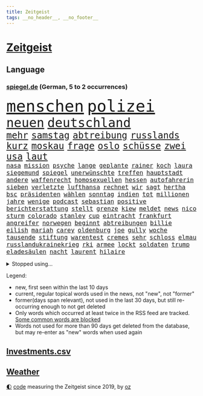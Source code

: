 ```yaml
---
title: Zeitgeist
tags: __no_header__, __no_footer__
---
```


# [Zeitgeist](https://oliz.io/zeitgeist/)

## Language

<h3><a href="https://www.spiegel.de" target="_blank">spiegel.de</a> (German, 5 to 2 occurrences)</h3>
<p style="font-family:monospace">
<span style="font-size:32pt"><a href="news_links.html#menschen" class="current">menschen</a></span>
<span style="font-size:32pt"><a href="news_links.html#polizei" class="current">polizei</a></span>
<br>
<span style="font-size:25pt"><a href="news_links.html#neuen" class="current">neuen</a></span>
<span style="font-size:25pt"><a href="news_links.html#deutschland" class="current">deutschland</a></span>
<br>
<span style="font-size:18pt"><a href="news_links.html#mehr" class="current">mehr</a></span>
<span style="font-size:18pt"><a href="news_links.html#samstag" class="current">samstag</a></span>
<span style="font-size:18pt"><a href="news_links.html#abtreibung" class="current">abtreibung</a></span>
<span style="font-size:18pt"><a href="news_links.html#russlands" class="current">russlands</a></span>
<span style="font-size:18pt"><a href="news_links.html#kurz" class="current">kurz</a></span>
<span style="font-size:18pt"><a href="news_links.html#moskau" class="current">moskau</a></span>
<span style="font-size:18pt"><a href="news_links.html#frage" class="current">frage</a></span>
<span style="font-size:18pt"><a href="news_links.html#oslo" class="new">oslo</a></span>
<span style="font-size:18pt"><a href="news_links.html#schüsse" class="current">schüsse</a></span>
<span style="font-size:18pt"><a href="news_links.html#zwei" class="current">zwei</a></span>
<span style="font-size:18pt"><a href="news_links.html#usa" class="current">usa</a></span>
<span style="font-size:18pt"><a href="news_links.html#laut" class="current">laut</a></span>
<br>
<span style="font-size:12pt"><a href="news_links.html#nasa" class="current">nasa</a></span>
<span style="font-size:12pt"><a href="news_links.html#mission" class="current">mission</a></span>
<span style="font-size:12pt"><a href="news_links.html#psyche" class="current">psyche</a></span>
<span style="font-size:12pt"><a href="news_links.html#lange" class="current">lange</a></span>
<span style="font-size:12pt"><a href="news_links.html#geplante" class="current">geplante</a></span>
<span style="font-size:12pt"><a href="news_links.html#rainer" class="current">rainer</a></span>
<span style="font-size:12pt"><a href="news_links.html#koch" class="current">koch</a></span>
<span style="font-size:12pt"><a href="news_links.html#laura" class="current">laura</a></span>
<span style="font-size:12pt"><a href="news_links.html#siegemund" class="new">siegemund</a></span>
<span style="font-size:12pt"><a href="news_links.html#spiegel" class="current">spiegel</a></span>
<span style="font-size:12pt"><a href="news_links.html#unerwünschte" class="current">unerwünschte</a></span>
<span style="font-size:12pt"><a href="news_links.html#treffen" class="current">treffen</a></span>
<span style="font-size:12pt"><a href="news_links.html#hauptstadt" class="current">hauptstadt</a></span>
<span style="font-size:12pt"><a href="news_links.html#andere" class="current">andere</a></span>
<span style="font-size:12pt"><a href="news_links.html#waffenrecht" class="new">waffenrecht</a></span>
<span style="font-size:12pt"><a href="news_links.html#homosexuellen" class="current">homosexuellen</a></span>
<span style="font-size:12pt"><a href="news_links.html#hessen" class="current">hessen</a></span>
<span style="font-size:12pt"><a href="news_links.html#autofahrerin" class="current">autofahrerin</a></span>
<span style="font-size:12pt"><a href="news_links.html#sieben" class="current">sieben</a></span>
<span style="font-size:12pt"><a href="news_links.html#verletzte" class="current">verletzte</a></span>
<span style="font-size:12pt"><a href="news_links.html#lufthansa" class="current">lufthansa</a></span>
<span style="font-size:12pt"><a href="news_links.html#rechnet" class="current">rechnet</a></span>
<span style="font-size:12pt"><a href="news_links.html#wir" class="current">wir</a></span>
<span style="font-size:12pt"><a href="news_links.html#sagt" class="current">sagt</a></span>
<span style="font-size:12pt"><a href="news_links.html#hertha" class="current">hertha</a></span>
<span style="font-size:12pt"><a href="news_links.html#bsc" class="current">bsc</a></span>
<span style="font-size:12pt"><a href="news_links.html#präsidenten" class="current">präsidenten</a></span>
<span style="font-size:12pt"><a href="news_links.html#wählen" class="current">wählen</a></span>
<span style="font-size:12pt"><a href="news_links.html#sonntag" class="current">sonntag</a></span>
<span style="font-size:12pt"><a href="news_links.html#indien" class="current">indien</a></span>
<span style="font-size:12pt"><a href="news_links.html#tot" class="current">tot</a></span>
<span style="font-size:12pt"><a href="news_links.html#millionen" class="current">millionen</a></span>
<span style="font-size:12pt"><a href="news_links.html#jahre" class="current">jahre</a></span>
<span style="font-size:12pt"><a href="news_links.html#wenige" class="current">wenige</a></span>
<span style="font-size:12pt"><a href="news_links.html#podcast" class="current">podcast</a></span>
<span style="font-size:12pt"><a href="news_links.html#sebastian" class="current">sebastian</a></span>
<span style="font-size:12pt"><a href="news_links.html#positive" class="current">positive</a></span>
<span style="font-size:12pt"><a href="news_links.html#berichterstattung" class="current">berichterstattung</a></span>
<span style="font-size:12pt"><a href="news_links.html#stellt" class="current">stellt</a></span>
<span style="font-size:12pt"><a href="news_links.html#grenze" class="current">grenze</a></span>
<span style="font-size:12pt"><a href="news_links.html#kiew" class="current">kiew</a></span>
<span style="font-size:12pt"><a href="news_links.html#meldet" class="current">meldet</a></span>
<span style="font-size:12pt"><a href="news_links.html#news" class="current">news</a></span>
<span style="font-size:12pt"><a href="news_links.html#nico" class="current">nico</a></span>
<span style="font-size:12pt"><a href="news_links.html#sturm" class="current">sturm</a></span>
<span style="font-size:12pt"><a href="news_links.html#colorado" class="current">colorado</a></span>
<span style="font-size:12pt"><a href="news_links.html#stanley" class="current">stanley</a></span>
<span style="font-size:12pt"><a href="news_links.html#cup" class="current">cup</a></span>
<span style="font-size:12pt"><a href="news_links.html#eintracht" class="current">eintracht</a></span>
<span style="font-size:12pt"><a href="news_links.html#frankfurt" class="current">frankfurt</a></span>
<span style="font-size:12pt"><a href="news_links.html#angreifer" class="current">angreifer</a></span>
<span style="font-size:12pt"><a href="news_links.html#norwegen" class="current">norwegen</a></span>
<span style="font-size:12pt"><a href="news_links.html#beginnt" class="current">beginnt</a></span>
<span style="font-size:12pt"><a href="news_links.html#abtreibungen" class="current">abtreibungen</a></span>
<span style="font-size:12pt"><a href="news_links.html#billie" class="current">billie</a></span>
<span style="font-size:12pt"><a href="news_links.html#eilish" class="current">eilish</a></span>
<span style="font-size:12pt"><a href="news_links.html#mariah" class="new">mariah</a></span>
<span style="font-size:12pt"><a href="news_links.html#carey" class="new">carey</a></span>
<span style="font-size:12pt"><a href="news_links.html#oldenburg" class="new">oldenburg</a></span>
<span style="font-size:12pt"><a href="news_links.html#joe" class="current">joe</a></span>
<span style="font-size:12pt"><a href="news_links.html#gully" class="current">gully</a></span>
<span style="font-size:12pt"><a href="news_links.html#woche" class="current">woche</a></span>
<span style="font-size:12pt"><a href="news_links.html#tausende" class="current">tausende</a></span>
<span style="font-size:12pt"><a href="news_links.html#stiftung" class="current">stiftung</a></span>
<span style="font-size:12pt"><a href="news_links.html#warentest" class="current">warentest</a></span>
<span style="font-size:12pt"><a href="news_links.html#cremes" class="new">cremes</a></span>
<span style="font-size:12pt"><a href="news_links.html#sehr" class="current">sehr</a></span>
<span style="font-size:12pt"><a href="news_links.html#schloss" class="current">schloss</a></span>
<span style="font-size:12pt"><a href="news_links.html#elmau" class="current">elmau</a></span>
<span style="font-size:12pt"><a href="news_links.html#russlandukrainekrieg" class="current">russlandukrainekrieg</a></span>
<span style="font-size:12pt"><a href="news_links.html#rki" class="current">rki</a></span>
<span style="font-size:12pt"><a href="news_links.html#armee" class="current">armee</a></span>
<span style="font-size:12pt"><a href="news_links.html#lockt" class="current">lockt</a></span>
<span style="font-size:12pt"><a href="news_links.html#soldaten" class="current">soldaten</a></span>
<span style="font-size:12pt"><a href="news_links.html#trump" class="current">trump</a></span>
<span style="font-size:12pt"><a href="news_links.html#eladesäulen" class="new">eladesäulen</a></span>
<span style="font-size:12pt"><a href="news_links.html#nacht" class="current">nacht</a></span>
<span style="font-size:12pt"><a href="news_links.html#laurent" class="current">laurent</a></span>
<span style="font-size:12pt"><a href="news_links.html#hilaire" class="current">hilaire</a></span>
</p>
<details>
<summary>Stopped using...</summary>
<p class="former" style="font-size:12pt">
italiens(612) ebenfalls(611) lebenslanger(611) senat(611) boot(610) geschäft(610) inter(610) scheinen(610) schweden(610) ungewöhnlich(610) verweigert(610) xi(610) bochum(609) funktionieren(609) ignoriert(609) kurzem(609) rb(609) rennen(609) aktien(608) brutale(608) enger(608) erneute(608) flüchtlinge(608) gewaltige(608) landgericht(608) meldete(608) serien(608) uhr(608) vergewaltigt(608) vorzeitig(608) wege(608) weshalb(608) alarm(607) ankunft(607) bekämpfung(607) entlässt(607) fabrik(607) geschrieben(607) hinterlassen(607) landkreis(607) mali(607) belastet(606) bittere(606) dietmar(606) gesorgt(606) geändert(606) himmel(606) vergangene(606) versäumnisse(606) walter(606) zoll(606) österreichs(606) andré(605) berichte(605) coronaimpfstoff(605) gebaut(605) historiker(605) kennt(605) konflikte(605) nominiert(605) rechtsextreme(605) schuldig(605) suspendiert(605) verteilt(605) angebliche(604) aufklärung(604) bestimmt(604) diplomaten(604) egal(604) erkennen(604) fischer(604) fünfte(604) generalsekretär(604) helden(604) leid(604) moderne(604) organisationen(604) rechtsextremen(604) regionen(604) trennt(604) empört(603) entlassung(603) entstehen(603) locker(603) minderheit(603) nahmen(603) radsport(603) reiner(603) usbehörden(603) verzögert(603) wofür(603) zusammenarbeit(603) 5(602) abends(602) beantragen(602) ehre(602) eindämmen(602) eingereicht(602) ertragen(602) sc(602) schadet(602) sv(602) brücke(601) daraufhin(601) gestoßen(601) klimaneutral(601) leipziger(601) punkten(601) richtige(601) summe(601) 50000(600) ausgeschlossen(600) blockieren(600) csuchef(600) kritische(600) manuel(600) mörder(600) nahen(600) reiste(600) trafen(600) verhängen(600) weltweite(600) 42(599) bilden(599) coronahilfen(599) freilassung(599) geldstrafe(599) höchste(599) marke(599) meist(599) riss(599) times(599) werfen(599) beschließen(598) george(598) schwester(598) wählt(598) 1945(597) 33(597) big(597) lakers(597) leichte(597) männliche(597) nordsee(597) schulze(597) eingesetzt(596) gedreht(596) kehrte(596) lebte(596) sports(596) weitergegeben(596) west(596) athleten(595) enthüllt(595) beantragt(594) deutet(594) half(594) park(594) töten(594) diego(593) fußballprofi(593) libyen(593) ministerpräsidentin(593) übernahme(593) bande(592) frachter(592) frische(592) mangel(592) virologen(592) beiträge(591) beteiligen(591) hotels(591) loswerden(591) marsch(591) anzeichen(590) brechen(590) echten(590) geimpft(590) nachgewiesen(590) rivale(590) schöne(590) demokratischen(589) schwerem(589) verfolgt(589) beschuldigt(588) luca(588) quer(588) empfängt(587) klassiker(587) praktisch(587) enttäuschung(586) fernsehen(585) meines(585) schlechtes(585) ständig(585) iss(584) prognosen(584) rose(584) text(584) überschritten(584) kracht(583) verhandeln(583) bob(582) digital(582) fortsetzung(581) papier(581) begrüßt(580) engpässe(580) februar(580) hausarrest(580) rückstand(580) wirtschaftswachstum(580) bester(579) vorgegangen(579) ausgesetzt(578) leider(578) limit(578) ähnliche(578) ämter(578) erstochen(577) hand(577) bundeswehrsoldaten(575) größere(573) aktivist(572) bangt(572) schwung(569) gruppen(567) hinweis(567) gesundheitliche(566) besteht(565) laufbahn(562) unterbrochen(561) grüner(558) bbc(556) liberalen(556) premiers(552) gewusst(548) erleichtern(543) flog(543) gala(542) rache(542) ärgern(540) gelangt(535) erben(533) einfache(530) liter(529) 58(528) festgesetzt(517) glasgow(498) wucht(497) extremwetter(479) anfeindungen(474) lahmgelegt(472) bein(469) herren(467) konkreten(466) verlusten(466) kannte(465) medaille(459) promille(454) missbrauchsvorwürfen(452) geimpften(449) elfjährigen(447) verantwortliche(445) prozessauftakt(423) greenpeace(422) fonds(420) airline(417) 250(412) wissenschaftliche(394) besonderes(389) 2045(386) regierungskoalition(382) genossen(379) 83(373) stärkere(372) riesiger(371) ausbildung(365) zusammenarbeiten(364) formiert(359) knochen(359) höherer(357) stundenlang(357) aktionäre(354) eröffnung(354) belgischen(350) profil(349) staatschefs(346) jamaika(345) urteilte(344) aussterben(343) leichten(343) veröffentlichung(341) kilogramm(337) tornado(336) kämpften(335) schließung(333) schwangeren(333) düster(332) coup(330) seenot(330) siebte(330) vierjährige(326) beides(320) hamburgs(320) kürzen(319) sichtbar(319) holocaustüberlebende(318) 33jährige(317) vollständige(317) gremium(315) superstars(313) versehen(313) inszenieren(312) las(311) vegas(311) fossilen(310) jinping(306) bauprojekte(301) garage(301) konzerns(301) höchstwert(297) dirk(293) günstiges(289) paket(288) war's(288) boosterimpfung(285) wahrscheinlicher(284) hoffenheim(283) löscht(283) lieferprobleme(282) gewidmet(278) papiere(277) inneren(276) befreiung(275) tsg(275) ließe(274) haushalt(273) neuesten(269) music(268) kalten(266) wachsende(266) manuela(263) vorteil(259) historisches(255) bruch(254) zürich(254) landtagswahl(253) abhängigkeit(252) jüdischen(252) schwesig(252) vorfeld(252) großbank(251) militärmanöver(251) geheim(249) kursieren(249) aufholjagd(248) australiens(247) rechtsradikale(247) finanzhilfen(246) angezündet(245) hell(245) spiegelspitzengespräch(245) gehofft(244) minus(244) dreier(243) station(243) mischen(242) älteste(242) krankenkasse(241) kurzer(241) verschlechtert(238) swiss(237) gedrängt(236) einschätzungen(235) follower(235) betrunken(233) spiegelrecherchen(233) komplette(231) emir(229) vereinbart(229) trapp(228) halbes(227) hendrik(225) importieren(225) nullcovidstrategie(224) umsetzung(224) einsturz(223) polnischer(223) warburg(223) kommentiert(221) reichste(220) ungewöhnliche(220) 260(219) irische(217) kardashian(217) rechtsextremer(217) vorwand(215) beliebt(214) marschiert(214) tornados(214) kampfjets(213) bremens(212) westlicher(212) coronapatienten(211) begleichen(210) beschlagnahmte(210) genf(209) case(207) euländer(207) stadtteil(206) füllkrug(205) niclas(205) breite(204) falle(204) fußballs(204) hinrichtungen(204) reine(203) rufe(202) beitreten(201) erheblichen(201) getrennte(200) militärischen(200) stürzten(199) khan(198) kartoffeln(196) aggressiven(194) exchef(194) pech(194) vorstandschef(193) aufgespürt(192) auseinandersetzungen(192) entsteht(191) herber(191) svenja(188) ozean(187) vergangenes(187) amtsinhaber(186) flüchtenden(186) halte(185) menschenrechtslage(185) enormen(184) kanal(184) aston(183) gelb(183) auseinander(182) sportliche(180) videochat(180) bestrafen(179) keeper(179) ministerinnen(179) texte(179) usrepräsentantenhaus(179) verabschieden(179) zufall(179) beschwert(176) kuleba(175) stimmte(173) verschiedenen(172) rasch(171) behauptungen(170) faber(170) aufmischen(169) zuständig(169) überlebten(168) eukommissionschefin(167) geflohene(167) kriegsverbrecher(167) besiegen(166) aufsehenerregenden(165) maradona(165) marcus(165) mount(164) offenbarte(164) student(163) verurteilten(163) finnlands(162) chinesisches(161) verfassungsschützer(161) phoenix(160) ukrainekrise(160) moskauer(159) südosten(159) asien(158) deuten(158) gewaltigen(158) gewährt(158) highlight(158) nutzlos(158) renault(158) sozialleistungen(158) gefängnisstrafe(157) ingolstadt(157) bescheren(156) leiser(156) schlüssel(156) jeweils(155) sicherheitsgarantien(155) öffnete(155) ansprüche(154) menschenrechtler(151) zusammenhalt(151) auswanderer(150) fähre(150) waffenstillstand(150) einbrecher(148) drohung(147) erleiden(147) anträge(146) knüpft(146) schwieriger(146) ausgangssperre(145) lastwagenfahrer(145) mild(145) bedeute(144) bonn(144) everest(144) hungersnöte(144) nowitzki(144) austritt(143) benutzen(143) lasche(140) militärisch(139) spendet(139) vielfalt(139) großbrand(138) streiken(138) albert(137) nordkoreas(137) anhand(135) teppich(135) täuschung(135) cover(134) erworben(134) fitness(134) katars(134) allzeithoch(133) zögerliche(133) elektronisch(132) geklagt(132) handelte(132) klassenraum(132) population(132) speziell(132) verzweifeln(132) abschuss(131) einbußen(131) bestand(130) diabetes(130) auffällig(129) cruises(129) marilyn(129) satellitenbildern(128) serebrennikow(128) wahlrechtsreform(128) datenschutz(126) provozierte(126) ungenügend(126) ergeben(125) tourist(125) überlässt(125) fahrlässiger(124) staatengemeinschaft(124) 23jährige(123) 61jährige(123) moniert(123) ehrendoktorwürde(122) fremd(121) reichensteuer(121) schwarzenegger(121) mv(120) reformiert(120) dramatischer(119) fürchtete(119) monster(119) nachkommen(119) stemmen(119) salah(118) ukraineinvasion(118) feldzug(117) zweistellige(117) franzose(116) nonnenwerth(116) seoul(116) toryabgeordneter(116) diebstahls(115) gedemütigt(114) lasten(114) pflegt(114) krasse(113) nützt(112) sitz(112) tablet(112) verkehrskontrolle(112) abgedeckt(111) dgbchef(111) it(111) sturmböen(111) sturmtief(111) zumal(111) ansehen(110) aufsichtsrat(109) funk(109) male(109) klares(108) zivilen(108) 40000(107) bezos(107) bnd(107) menschenrechtskommissarin(107) nestlé(107) realitystar(107) anzahl(106) putschversuch(106) sportlerin(106) glücksspiel(105) verräter(105) antiterroreinsatz(104) initiative(104) cduaußenpolitiker(103) fieber(103) dubiosen(102) schlüsselrolle(102) umzusetzen(102) 80jährige(101) bretagne(101) travis(101) vergleichen(101) disqualifiziert(100) pannen(100) spitzenkandidatin(100) überlebende(100) abgestimmt(99) baltischen(99) dreharbeiten(99) neubrandenburg(99) posiert(99) scott(99) übergossen(99) flughafens(98) lizenz(97) neunten(97) projekten(97) schief(97) schwarzmeerflotte(97) sklaverei(97) beschleunigt(96) impfdosis(96) rapperin(96) auslöst(95) traut(95) beschwören(94) abgekommen(93) gewinnerin(93) pittsburgh(93) steelers(93) terrorverdacht(93) besatzung(92) prorussischer(92) regionalbahn(92) 1100(91) ausfiel(91) austausch(91) bildungsnewsletter(91) sicherheitsinteressen(91) u(91) ölpreis(91) auswanderern(90) dächer(90) missbrauchsfälle(90) nrwwahl(90) absolvieren(89) beschuss(89) engagiert(89) itzehoe(89) rosneft(89) versprechungen(89) babynahrung(88) bewaffnen(88) linkspartei(88) natomitgliedschaft(88) spdlinken(88) zunehmen(88) a7(87) anzug(87) asienreise(87) passé(87) prorussische(87) ampeln(86) auswandern(86) fußballspiel(86) impfschutz(86) klimastiftung(86) kutschaty(86) tina(86) einstiger(85) häme(85) radio(85) siege(85) sperrte(85) treuen(85) achim(84) importstopp(84) luftschutzkeller(84) nächtlichen(84) olena(84) reisegruppe(84) trickst(84) bekundet(83) exfreundin(83) fame(83) frauenleiche(83) gefangenschaft(83) obergrenze(83) riskant(83) söldner(83) ungleiche(83) waldbesitzer(83) lufthansatochter(82) rabatt(82) tankt(82) bundesgebiet(81) entnazifizierung(81) freundschaften(81) sevilla(81) anden(80) cduministerpräsident(80) flüchtlingspolitik(80) innern(80) klassenerhalt(80) kot(80) vereinbaren(80) andrzej(79) duda(79) duo(79) hack(79) kremlchefs(79) mädchens(79) pasta(79) scheinbar(79) altbundeskanzler(78) broschüre(78) kriegswoche(78) nkunku(78) nützlich(78) wortbruch(78) beugt(77) drücken(77) ed(77) kiewer(77) preisgeld(77) türken(77) bewegenden(76) dunkelziffer(76) futter(76) harrten(76) links(76) niedergestochen(76) pries(76) 32jährige(75) anwendung(75) entlastungspaket(75) klassenzimmer(75) nutzern(75) rauchentwicklung(75) sexualisierte(75) stufen(75) tätigkeit(75) handelsbeziehungen(74) ramstein(74) tänzer(74) destabilisieren(73) fürst(73) fürstin(73) hilflosigkeit(73) institutionen(73) iwan(73) kleidungsstück(73) sheeran(73) strategische(73) best(72) fachteam(72) fehlleistungen(72) lieder(72) sibirien(72) sukyeol(72) yoon(72) angreifern(71) delegationen(71) magath(71) organisierte(71) ergab(70) expartnerin(70) li(70) metro(70) mittwochmorgen(70) natobeitritt(70) philippinischen(70) auswirkung(69) geburtsklinik(69) kraftstoff(69) peinliche(69) benachbarte(68) verbandes(68) äckern(68) cicero(67) exministerpräsident(67) liveübertragung(67) nazanin(67) regie(67) zaghariratcliffe(67) burkhard(66) firmengründer(66) pauschalen(66) touren(66) vereint(66) abtreibungsgesetz(65) beanspruchen(65) event(65) gegenbauer(65) natoübung(65) rhetorik(65) zulässig(65) begrenzt(64) chemiewaffen(64) dicke(64) günstigste(64) ungeahnte(64) weizen(64) weltkulturerbe(64) westküste(64) bekunden(63) gräuel(63) hauptversammlung(63) kriegstage(63) poleposition(63) reanimiert(63) sandsäcken(63) sardinien(63) zusätzlicher(63) christie's(62) gebirge(62) gerichtssaal(62) grenzt(62) jake(62) nötige(62) saharastaub(62) staub(62) coronagelder(61) impfpassskandal(61) jamaikakoalition(61) zuflucht(61) charakter(60) solarstrom(60) turbo(60) fair(59) finanzchef(59) gegenwind(59) kriegspropaganda(59) ruder(59) versprecher(59) auslösen(58) christdemokraten(58) klimabewegung(58) missglückt(58) pyrotechnik(58) roms(58) sahara(58) traktoren(58) abgabe(57) gamestop(57) hedgefonds(57) rau(57) spannung(57) verbalen(57) afdabgeordneten(56) beruflichen(56) bremser(56) decke(56) filmstarts(56) mikrofon(56) teilnehmenden(56) traditionsreiche(56) völkermord(56) anke(55) colonna(55) eingehen(55) energiepaket(55) faktisch(55) gelaunt(55) islamistischer(55) reedereien(55) rehlinger(55) salih(55) schwerverletzte(55) özcan(55) dämpft(54) ernten(54) gewalttätige(54) wappnet(54) überfährt(54) ansteckungen(53) bevölkerungsschutz(53) hawkins(53) labourpartei(53) pakistans(53) prag(53) schwadronierte(53) stadtteilen(53) biniam(52) elend(52) eritrea(52) girmay(52) helsinki(52) positives(52) trauerfeier(52) gentwevelgem(51) hungerkrisen(51) university(51) arts(50) diplomat(50) helfern(50) imran(50) journalistinnen(50) mundnasenschutz(50) privathaushalte(50) updates(50) zsymbol(50) zulegen(50) zweitgrößten(50) bahnübergang(49) ehrenmord(49) impfkommission(49) konstanz(49) latein(49) schmecken(49) schweriner(49) unzulänglich(49) vorfalls(49) wahlkarten(49) wählerwanderung(49) doha(48) mietpreise(48) stellvertreter(48) umzugehen(48) unsichtbare(48) wmvorrunde(48) leni(47) schiffbrüchige(47) abdullah(46) erwies(46) flügen(46) frühes(46) halbbruder(46) hamsa(46) insolvenzen(46) jordaniens(46) rechnungen(46) andernfalls(45) lauterbachs(45) räuber(45) solingen(45) staatsballetts(45) vortag(45) wiegelt(45) öpnv(45) call(44) dwayne(44) ergreift(44) habitus(44) haskins(44) süßwarenindustrie(44) aushebeln(43) ferrero(43) salmonellen(43) 75000(42) angeführt(42) tvsender(42) unerwünschten(42) 16jährige(41) absehbar(41) better(41) einsetzt(41) verpflichtenden(41) visite(41) vollzug(41) cronenberg(40) implodieren(40) jordanien(40) partout(40) 13jähriger(39) anwesenheit(39) championsleaguesieg(39) dc(39) gebildet(39) mehrheiten(39) thermometer(39) fach(38) gentleman(38) kreditkartendaten(38) nbaplayoffs(38) stall(38) antonina(37) beleuchtung(37) generalstaatsanwaltschaft(37) unglücks(37) unterm(37) zelebriert(37) chatgruppe(36) geflohenen(36) pokalfinale(36) schindler(36) streich(36) wohnungsmarkt(36) 26jähriger(35) gedruckt(35) gitarre(35) schwedens(35) tennisprofis(35) ärztinnen(35) blaugelber(34) kriegsgerät(34) niederzulegen(34) parteichefin(34) phosphormunition(34) ressortchefin(34) starbucks(34) 2009(33) betrugsvorwürfen(33) exregierungschef(33) liiert(33) verteidigungsausschuss(33) vorstellt(33) ausgiebig(32) erfuhr(32) hartem(32) kopenhagen(32) staatsanwaltschaften(32) stünde(32) süchtig(32) willige(32) schwesigs(31) seeblockade(31) zehnte(31) entschuldigte(30) formal(30) frühzeitig(30) hepatitisfälle(30) lokalpolitiker(30) belagerten(29) catherine(29) ehrt(29) gefangenenaustausch(29) parkhaus(29) brände(28) gläserne(28) salvador(28) sohns(28) verbliebene(28) act(27) bauchschmerzen(27) franzosen(27) hsbc(27) oasis(27) sexpartnerin(27) spiritus(27) stahlwerk(27) torsten(27) vorhanden(27) abgesetzter(26) ausfuhren(26) gaslieferstopps(26) spiegelbild(26) trennten(26) gepardpanzer(25) mckinsey(25) palästinensischen(25) stahlwerks(25) entzug(24) extremhitze(24) gesetzte(24) nutzerinnen(24) renovierung(24) steuerhinterziehung(24) stuttgarts(24) verwechselt(24) wahlniederlagen(24) appellieren(23) eindrücklich(23) involviert(23) mangelhafte(23) suns(23) uneinigkeit(23) unsichere(23) anonymen(22) gebetet(22) ko(22) airport(21) ber(21) empfohlen(21) gewaltverbrechens(21) hauptstadtflughafen(21) kontinente(21) motorisierten(21) steigerungen(21) testverhaltens(21) verdorren(21) verlaufen(21) vorführt(21) beckers(20) helmen(20) sozialdemokrat(20) stärkeres(20) unesco(20) 2006(19) amtskollege(19) computer(19) el(19) feedback(19) gewaltvorwürfe(19) hoeneß(19) rüsten(19) uli(19) anlaufstelle(18) anonym(18) komponiert(18) neuneurotickets(18) ständiger(18) unternehmern(18) wirre(18) yvonne(18) 14jährigen(17) kopfschmerzen(17) musikern(17) stauten(17) unterlagen(17) verheiratet(17) about(16) ausgebaut(16) errechnet(16) gebrauchen(16) suleiman(16) viersen(16) wütete(16) 105(15) abtransportiert(15) ecuadorianer(15) homolka(15) kollegs(15) maverickpremiere(15) schranken(15) unterhauses(15) 152(14) abspeisen(14) atomwaffenprogramm(14) beerdigung(14) ehrenpalme(14) kleid(14) laune(14) met(14) monroe(14) mähdrescher(14) schutzmasken(14) veganen(14) vorwahl(14) yates(14) ölboykott(14) allmählich(13) ermöglicht(13) fahimi(13) profifußball(13) relegation(13) rundfunkanstalt(13) yasmin(13) 31jähriger(12) beileid(12) beisein(12) doctor(12) finnischen(12) qualitäten(12) regionalverkehr(12) sowjetischer(12) time(12) totes(12) vermelden(12) bedienen(11) dortige(11) erschien(11) latzel(11) maskenaffäre(11) pastor(11) privatleben(11) urlaubsziel(11)
</p>
</details>
<p>Legend:
<ul>
<li><span class="new">new</span>, first seen within the last 10 days</li>
<li><span class="current">current</span>, regular topical words used in the news, not "new", not "former"</li>
<li><span class="former">former(days span relevant)</span>, not used in the last 30 days, but still re-occurring enough to not get deleted</li>
<li>Only words which occurred at least twice in the RSS feed are tracked. <a href="language/filters.py">Some common words are blocked</a></li>
<li>Words not used for more than 90 days get deleted from the database, but may re-enter as "new" words when used again</li>
</ul>
</p>

## [Investments](investments.html)[.csv](investments.csv)

## [Weather](weather.html)

<footer>
<a href="javascript:toggleTheme()" class="nav">🌓</a>
<a href="https://github.com/ooz/zeitgeist">code</a> measuring the Zeitgeist since 2019, by <a href="https://oliz.io">oz</a>
</footer>
